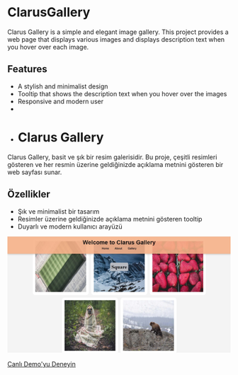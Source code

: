 
# ClarusGallery

Clarus Gallery is a simple and elegant image gallery. This project provides a web page that displays various images and displays description text when you hover over each image.

## Features

- A stylish and minimalist design
- Tooltip that shows the description text when you hover over the images
- Responsive and modern user
-
- # Clarus Gallery

Clarus Gallery, basit ve şık bir resim galerisidir. Bu proje, çeşitli resimleri gösteren ve her resmin üzerine geldiğinizde açıklama metnini gösteren bir web sayfası sunar.

## Özellikler

- Şık ve minimalist bir tasarım
- Resimler üzerine geldiğinizde açıklama metnini gösteren tooltip
- Duyarlı ve modern kullanıcı arayüzü
  
![cw](./img/img.jpg)


[Canlı Demo'yu Deneyin](https://fatihycan.github.io/clarus-image/)
